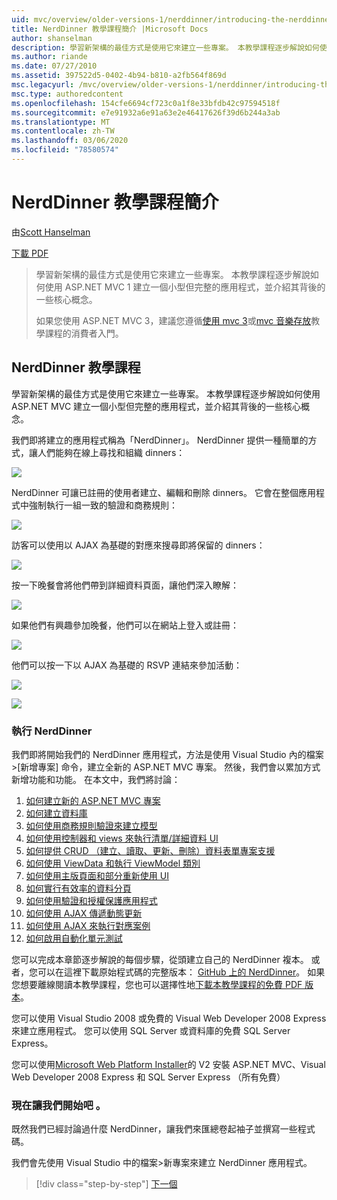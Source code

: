 ```yaml
---
uid: mvc/overview/older-versions-1/nerddinner/introducing-the-nerddinner-tutorial
title: NerdDinner 教學課程簡介 |Microsoft Docs
author: shanselman
description: 學習新架構的最佳方式是使用它來建立一些專案。 本教學課程逐步解說如何使用 ASP.NE 建立一個小型但完整的應用程式 。
ms.author: riande
ms.date: 07/27/2010
ms.assetid: 397522d5-0402-4b94-b810-a2fb564f869d
msc.legacyurl: /mvc/overview/older-versions-1/nerddinner/introducing-the-nerddinner-tutorial
msc.type: authoredcontent
ms.openlocfilehash: 154cfe6694cf723c0a1f8e33bfdb42c97594518f
ms.sourcegitcommit: e7e91932a6e91a63e2e46417626f39d6b244a3ab
ms.translationtype: MT
ms.contentlocale: zh-TW
ms.lasthandoff: 03/06/2020
ms.locfileid: "78580574"
---
```

# <a name="introducing-the-nerddinner-tutorial"></a>NerdDinner 教學課程簡介

由[Scott Hanselman](https://github.com/shanselman)

[下載 PDF](http://aspnetmvcbook.s3.amazonaws.com/aspnetmvc-nerdinner_v1.pdf)

> 學習新架構的最佳方式是使用它來建立一些專案。 本教學課程逐步解說如何使用 ASP.NET MVC 1 建立一個小型但完整的應用程式，並介紹其背後的一些核心概念。
> 
> 如果您使用 ASP.NET MVC 3，建議您遵循[使用 mvc 3](../../older-versions/getting-started-with-aspnet-mvc3/cs/intro-to-aspnet-mvc-3.md)或[mvc 音樂存放](../../older-versions/mvc-music-store/mvc-music-store-part-1.md)教學課程的消費者入門。

## <a name="nerddinner-tutorial"></a>NerdDinner 教學課程

學習新架構的最佳方式是使用它來建立一些專案。 本教學課程逐步解說如何使用 ASP.NET MVC 建立一個小型但完整的應用程式，並介紹其背後的一些核心概念。

我們即將建立的應用程式稱為「NerdDinner」。 NerdDinner 提供一種簡單的方式，讓人們能夠在線上尋找和組織 dinners：

![](introducing-the-nerddinner-tutorial/_static/image1.png)

NerdDinner 可讓已註冊的使用者建立、編輯和刪除 dinners。 它會在整個應用程式中強制執行一組一致的驗證和商務規則：

![](introducing-the-nerddinner-tutorial/_static/image2.png)

訪客可以使用以 AJAX 為基礎的對應來搜尋即將保留的 dinners：

![](introducing-the-nerddinner-tutorial/_static/image3.png)

按一下晚餐會將他們帶到詳細資料頁面，讓他們深入瞭解：

![](introducing-the-nerddinner-tutorial/_static/image4.png)

如果他們有興趣參加晚餐，他們可以在網站上登入或註冊：

![](introducing-the-nerddinner-tutorial/_static/image5.png)

他們可以按一下以 AJAX 為基礎的 RSVP 連結來參加活動：

![](introducing-the-nerddinner-tutorial/_static/image6.png)

![](introducing-the-nerddinner-tutorial/_static/image7.png)

### <a name="implementing-nerddinner"></a>執行 NerdDinner

我們即將開始我們的 NerdDinner 應用程式，方法是使用 Visual Studio 內的檔案&gt;[新增專案] 命令，建立全新的 ASP.NET MVC 專案。 然後，我們會以累加方式新增功能和功能。 在本文中，我們將討論：

1. [如何建立新的 ASP.NET MVC 專案](create-a-new-aspnet-mvc-project.md)
2. [如何建立資料庫](create-a-database.md)
3. [如何使用商務規則驗證來建立模型](build-a-model-with-business-rule-validations.md)
4. [如何使用控制器和 views 來執行清單/詳細資料 UI](use-controllers-and-views-to-implement-a-listingdetails-ui.md)
5. [如何提供 CRUD （建立、讀取、更新、刪除）資料表單專案支援](provide-crud-create-read-update-delete-data-form-entry-support.md)
6. [如何使用 ViewData 和執行 ViewModel 類別](use-viewdata-and-implement-viewmodel-classes.md)
7. [如何使用主版頁面和部分重新使用 UI](re-use-ui-using-master-pages-and-partials.md)
8. [如何實行有效率的資料分頁](implement-efficient-data-paging.md)
9. [如何使用驗證和授權保護應用程式](secure-applications-using-authentication-and-authorization.md)
10. [如何使用 AJAX 傳遞動態更新](use-ajax-to-deliver-dynamic-updates.md)
11. [如何使用 AJAX 來執行對應案例](use-ajax-to-implement-mapping-scenarios.md)
12. [如何啟用自動化單元測試](enable-automated-unit-testing.md)

您可以完成本章節逐步解說的每個步驟，從頭建立自己的 NerdDinner 複本。 或者，您可以在這裡下載原始程式碼的完整版本： [GitHub 上的 NerdDinner](https://github.com/AspNetMVPSamples/NerdDinner)。 如果您想要離線閱讀本教學課程，您也可以選擇性地[下載本教學課程的免費 PDF 版本](http://aspnetmvcbook.s3.amazonaws.com/aspnetmvc-nerdinner_v1.pdf)。

您可以使用 Visual Studio 2008 或免費的 Visual Web Developer 2008 Express 來建立應用程式。 您可以使用 SQL Server 或資料庫的免費 SQL Server Express。

您可以使用[Microsoft Web Platform Installer](https://www.microsoft.com/web/downloads/platform.aspx)的 V2 安裝 ASP.NET MVC、Visual Web Developer 2008 Express 和 SQL Server Express （所有免費）

### <a name="now-lets-get-started"></a>現在讓我們開始吧 。

既然我們已經討論過什麼 NerdDinner，讓我們來匯總卷起袖子並撰寫一些程式碼。

我們會先使用 Visual Studio 中的檔案&gt;新專案來建立 NerdDinner 應用程式。

> [!div class="step-by-step"]
> [下一個](create-a-new-aspnet-mvc-project.md)
